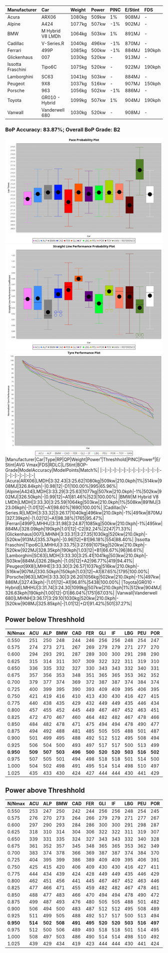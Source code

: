 |Manufacturer|Car|Weight|Power|PINC|E/Stint|FDS|
|:-|:-|:-|:-|:-|:-|:-|
|Acura|ARX06|1080kg|509kw|1%|908MJ|-|
|Alpine|A424|1077kg|507kw|-1%|902MJ|-|
|BMW|M Hybrid V8 LMDh|1064kg|503kw|1%|891MJ|-|
|Cadillac|V-Series.R|1040kg|496kw|-1%|870MJ|-|
|Ferrari|499P|1085kg|500kw|-1%|884MJ|190kph|
|Glickenhaus|007|1030kg|520kw|-|913MJ|-|
|Issotta Fraschini|Tipo6C|1075kg|520kw|-|922MJ|190kph|
|Lamborghini|SC63|1041kg|503kw|-|884MJ|-|
|Peugeot|9X8|1037kg|516kw|-|907MJ|150kph|
|Porsche|963|1056kg|502kw|-1%|886MJ|-|
|Toyota|GR010 - Hybrid|1099kg|507kw|1%|904MJ|190kph|
|Vanwall|Vanderwell 680|1030kg|520kw|-|908MJ|-|

### BoP Accuracy: 83.87%; Overall BoP Grade: B2
![PACECHART](./IMG/ACOMETHOD.png)
![STRAIGHTLINEPERFORMANCECHART](./IMG/ACOMETHOD_sp.png)
![TYREPERFORMANCECHART](./IMG/ACOMETHOD_tw.png)
|Manufacturer|Car|Type|RP|QP|Weight|Power¹|Threshhold|PINC|Power²|E/Stint|AVG Vmax|FDS|RDLC|L/Stint|BOP-Grade|ModelAccuracy|ModelPoints|Match%|
|:-|:-|:-|:-|:-|:-|:-|:-|:-|:-|:-|:-|:-|:-|:-|:-|:-|:-|:-|
|Acura|ARX06|LMDH|3:32.43|3:25.62|1080kg|509kw|210.0kph|1%|514kw|908MJ|326.84kph|-|0.98|12|-D1|100.00%|995|65.96%|
|Alpine|A424|LMDH|3:33.29|3:25.63|1077kg|507kw|210.0kph|-1%|502kw|902MJ|326.50kph|-|0.99|12|~A1|81.46%|523|100.00%|
|BMW|M Hybrid V8 LMDh|LMDH|3:33.30|3:25.59|1064kg|503kw|210.0kph|1%|508kw|891MJ|323.06kph|-|1.01|12|~A1|98.60%|1690|100.00%|
|Cadillac|V-Series.R|LMDH|3:33.32|3:26.17|1040kg|496kw|210.0kph|-1%|491kw|870MJ|327.39kph|-|1.02|12|~A1|98.38%|1765|95.47%|
|Ferrari|499P|LMHHU|3:31.98|3:24.87|1085kg|500kw|210.0kph|-1%|495kw|884MJ|328.09kph|190kph|1.01|12|-C2|92.24%|2247|71.33%|
|Glickenhaus|007|LMHNH|3:33.31|3:27.35|1030kg|520kw|210.0kph|-|520kw|913MJ|335.37kph|-|0.96|12|+B1|96.18%|554|88.40%|
|Issotta Fraschini|Tipo6C|LMHHU|3:33.75|3:27.69|1075kg|520kw|210.0kph|-|520kw|922MJ|328.35kph|190kph|1.03|12|+B1|66.67%|96|86.61%|
|Lamborghini|SC63|LMDH|3:33.30|3:25.41|1041kg|503kw|210.0kph|-|503kw|884MJ|326.28kph|-|1.05|12|+A2|96.77%|419|94.41%|
|Peugeot|9X8|LMHHE|3:33.30|3:26.57|1037kg|516kw|210.0kph|-|516kw|907MJ|330.50kph|150kph|1.03|12|~A1|87.65%|1795|100.00%|
|Porsche|963|LMDH|3:33.30|3:26.20|1056kg|502kw|210.0kph|-1%|497kw|886MJ|327.43kph|-|1.01|12|~A1|96.81%|5438|100.00%|
|Toyota|GR010 - Hybrid|LMHHU|3:31.74|3:24.30|1099kg|507kw|210.0kph|1%|512kw|904MJ|326.63kph|190kph|1.00|12|-D1|86.04%|1751|67.03%|
|Vanwall|Vanderwell 680|LMHNH|3:36.17|3:29.10|1030kg|520kw|210.0kph|-|520kw|908MJ|325.85kph|-|1.01|12|+Ω1|91.42%|501|37.27%|

## Power below Threshhold
|N/Nmax|ACU|ALP|BMW|CAD|FER|GLI|IF|LBG|PEU|POR|TOY|VAN|
|:-|:-|:-|:-|:-|:-|:-|:-|:-|:-|:-|:-|:-|
|0.550|251|250|248|244|246|256|256|248|254|247|250|256|
|0.575|274|273|271|267|269|279|279|271|277|270|273|279|
|0.600|294|293|291|287|289|300|300|291|298|290|293|300|
|0.625|315|314|311|307|309|322|322|311|319|310|314|322|
|0.650|336|335|332|327|330|343|343|332|340|331|335|343|
|0.675|357|356|353|348|351|365|365|353|362|352|356|365|
|0.700|379|377|374|369|372|387|387|374|384|374|377|387|
|0.725|400|399|395|390|393|409|409|395|406|395|399|409|
|0.750|421|419|416|410|413|430|430|416|427|415|419|430|
|0.775|440|438|435|429|432|449|449|435|446|434|438|449|
|0.800|457|455|452|445|449|467|467|452|463|451|455|467|
|0.825|472|470|467|460|464|482|482|467|478|466|470|482|
|0.850|484|482|478|471|475|494|494|478|490|477|482|494|
|0.875|494|492|488|481|485|505|505|488|501|487|492|505|
|0.900|501|499|495|488|492|512|512|495|508|494|499|512|
|0.925|506|504|500|493|497|517|517|500|513|499|504|517|
|**0.950**|**509**|**507**|**503**|**496**|**500**|**520**|**520**|**503**|**516**|**502**|**507**|**520**|
|0.975|507|505|501|494|498|518|518|501|514|500|505|518|
|1.000|504|502|498|491|495|514|514|498|510|497|502|514|
|1.025|435|433|430|424|427|444|444|430|441|429|433|444|

## Power above Threshhold
|N/Nmax|ACU|ALP|BMW|CAD|FER|GLI|IF|LBG|PEU|POR|TOY|VAN|
|:-|:-|:-|:-|:-|:-|:-|:-|:-|:-|:-|:-|:-|
|0.550|253|247|250|242|244|256|256|248|254|245|252|256|
|0.575|276|270|273|264|266|279|279|271|277|267|275|279|
|0.600|297|290|293|284|286|300|300|291|298|287|296|300|
|0.625|318|310|314|304|306|322|322|311|319|307|317|322|
|0.650|339|331|335|324|327|343|343|332|340|328|338|343|
|0.675|361|352|357|345|348|365|365|353|362|349|359|365|
|0.700|383|374|378|366|369|387|387|374|384|370|381|387|
|0.725|404|395|399|386|389|409|409|395|406|391|403|409|
|0.750|425|415|420|406|409|430|430|416|427|411|423|430|
|0.775|444|434|439|424|428|449|449|435|446|429|442|449|
|0.800|462|451|456|441|445|467|467|452|463|446|460|467|
|0.825|477|466|471|455|459|482|482|467|478|461|475|482|
|0.850|488|477|483|466|470|494|494|478|490|472|486|494|
|0.875|499|487|493|476|480|505|505|488|501|482|497|505|
|0.900|506|494|500|483|487|512|512|495|508|489|504|512|
|0.925|511|499|505|488|492|517|517|500|513|494|509|517|
|**0.950**|**514**|**502**|**508**|**491**|**495**|**520**|**520**|**503**|**516**|**497**|**512**|**520**|
|0.975|512|500|506|489|493|518|518|501|514|495|510|518|
|1.000|508|497|503|486|490|514|514|498|510|492|506|514|
|1.025|439|429|434|419|423|444|444|430|441|424|437|444|
